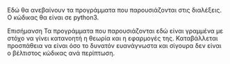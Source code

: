Εδώ θα ανεβαίνουν τα προγράμματα που παρουσιάζονται στις διαλέξεις. Ο κώδικας θα είναι σε python3.

Επισήμανση
Τα προγράμματα που παρουσιάζονται εδώ είναι γραμμένα με στόχο να γίνει κατανοητή η θεωρία και η εφαρμογές της. Καταβάλλεται προσπάθεια να είναι όσο το δυνατόν ευανάγνωστα και σίγουρα δεν είναι ο βέλτιστος κώδικας ανά περίπτωση.
